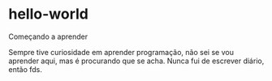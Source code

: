 # hello-world

Começando a aprender

Sempre tive curiosidade em aprender programação, não sei se vou aprender aqui, mas é procurando que se acha.
Nunca fui de escrever diário, então fds.

